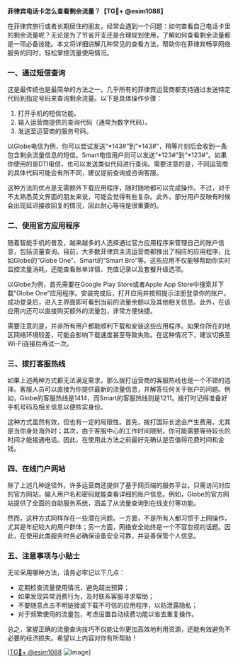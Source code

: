 **菲律宾电话卡怎么查看剩余流量？【TG💪+ @esim1088】**

在菲律宾旅行或者长期居住的朋友，经常会遇到一个问题：如何查看自己电话卡里的剩余流量呢？无论是为了节省开支还是合理规划使用，了解如何查看剩余流量都是一项必备技能。本文将详细讲解几种常见的查看方法，帮助你在菲律宾畅享网络服务的同时，轻松掌控流量使用情况。

### **一、通过短信查询**
这是最传统也是最简单的方法之一。几乎所有的菲律宾运营商都支持通过发送特定代码到指定号码来查询剩余流量。以下是具体操作步骤：

1. 打开手机的短信功能。
2. 输入运营商提供的查询代码（通常为数字代码）。
3. 发送至运营商的服务号码。

以Globe电信为例，你可以尝试发送“*143#”到“*143#”，稍等片刻后会收到一条包含剩余流量信息的短信。Smart电信用户则可以发送“*123#”到“*123#”。如果你使用的是DTI电信，也可以发送类似代码进行查询。需要注意的是，不同运营商的具体代码可能会有所不同，建议提前查询或咨询客服。

这种方法的优点是无需额外下载应用程序，随时随地都可以完成操作。不过，对于不太熟悉英文界面的朋友来说，可能会觉得有些复杂。此外，部分用户反映有时候会出现延迟接收回复的情况，因此耐心等待是很重要的。

### **二、使用官方应用程序**
随着智能手机的普及，越来越多的人选择通过官方应用程序来管理自己的账户信息，包括流量查询。目前，大多数菲律宾主流运营商都推出了相应的应用程序，比如Globe的“Globe One”、Smart的“Smart Bro”等。这些应用不仅能够帮助你实时监控流量消耗，还能查看账单详情、充值记录以及套餐升级选项。

以Globe为例，首先需要在Google Play Store或者Apple App Store中搜索并下载“Globe One”应用程序。安装完成后，打开应用并按照提示注册登录你的账户。成功登录后，进入主界面即可看到当前的流量余额以及其他相关信息。此外，在该应用内还可以直接购买额外的流量包，非常方便快捷。

需要注意的是，并非所有用户都能顺利下载和安装这些应用程序。如果你所在的地区网络环境较差，可能会影响下载速度甚至导致失败。在这种情况下，建议切换至Wi-Fi连接后再试一次。

### **三、拨打客服热线**
如果上述两种方式都无法满足需求，那么拨打运营商的客服热线也是一个不错的选择。客服人员可以直接为你提供最新的流量信息，并解答任何关于账户的问题。例如，Globe的客服热线是1414，而Smart的客服热线则是1211。拨打时记得准备好手机号码及相关信息以便核实身份。

这种方式虽然有效，但也有一定的局限性。首先，拨打国际长途会产生费用，尤其是当你身处海外时；其次，由于客服中心的工作时间限制，你可能需要等待较长的时间才能接通电话。因此，在使用此方法之前最好先确认是否值得花费时间和金钱。

### **四、在线门户网站**
除了上述几种途径外，许多运营商还提供了基于网页端的服务平台。只需访问对应的官方网站，输入用户名和密码就能查看详细的账户信息。例如，Globe的官方网站提供了全面的自助服务系统，涵盖了从流量查询到在线支付等功能。

然而，这种方式同样存在一些潜在问题。一方面，不是所有人都习惯于上网操作，尤其是年纪较大的用户群体；另一方面，网络安全始终是一个不容忽视的话题。因此，在使用此类服务时务必确保设备安全可靠，并妥善保管个人信息。

### **五、注意事项与小贴士**
无论采用哪种方法，请务必牢记以下几点：
- 定期检查流量使用情况，避免超出预算；
- 如果发现异常消费行为，及时联系客服寻求帮助；
- 不要随意点击不明链接或下载不可信的应用程序，以防泄露隐私；
- 对于频繁使用的流量包，考虑设置自动续费功能以省去重复操作。

总之，掌握正确的流量查询技巧不仅能让你更加高效地利用资源，还能有效避免不必要的经济损失。希望以上内容对你有所帮助！

[[TG💪+ @esim1088](https://t.me/s/esim1088) ![Image](https://i.postimg.cc/4NQfJmqS/Snipaste-2025-05-13-00-14-12.png)]